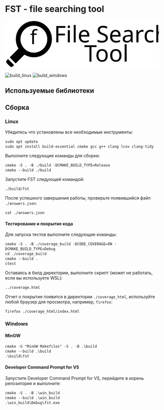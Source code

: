 # FST - file searching tool

<img src="./logo.svg"></img>

![build_linux](https://github.com/Slava2001/fst/actions/workflows/build_linux.yml/badge.svg)
![build_windows](https://github.com/Slava2001/fst/actions/workflows/build_windows.yml/badge.svg)


## Используемые библиотеки

## Сборка
### Linux

Убедитесь что установлены все необходимые инструменты:

```
sudo apt update
sudo apt install build-essential cmake gcc g++ clang lcov clang-tidy
```

Выполните следующие команды для сборки:

```
cmake -S . -B ./build -DCMAKE_BUILD_TYPE=Release
cmake --build ./build
```

Запустите FST следующей командой:

```
./build/fst
```

После успешного завершения работы, проверьте появившийся файл `./answers.json`:

```
cat ./answers.json
```


#### Тестирование и покрытие кода

Для запуска тестов выполните следующие команды:

```
cmake -S . -B ./coverage_build -DCODE_COVERAGE=ON -DCMAKE_BUILD_TYPE=Debug
cd ./coverage_build
cmake --build .
ctest
```

Оставаясь в билд директории, выполните скрипт (может не работать, если вы используете WSL):
```
../coverage.html
```

Отчет о покрытие появится в директории `./coverage_html`, используйте любой браузер для просмотра, например, `firefox`:

```
firefox ./coverage_html/index.html
```

### Windows

#### MinGW

```
cmake -G "MinGW Makefiles" -S . -B .\build
cmake --build .\build
.\build\fst
```

#### Developer Command Prompt for VS

Запустите Developer Command Prompt for VS, перейдите в корень репозитория и выполните:

```
cmake -S . -B .\win_build
cmake --build .\win_build
.\win_build\Debug\fst.exe
```
